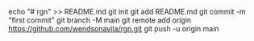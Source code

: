 echo "# rgn" >> README.md
git init
git add README.md
git commit -m "first commit"
git branch -M main
git remote add origin https://github.com/wendsonavila/rgn.git
git push -u origin main
